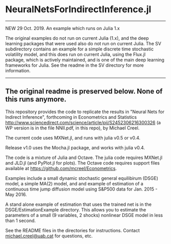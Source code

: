 # NeuralNetsForIndirectInference.jl

-----------------------------------------------------------------------------------------------------------------------------

NEW 29 Oct. 2019. An example which runs on Julia 1.x

The original examples do not run on current Julia (1.x), and the deep learning packages that were used also do not
run on current Julia. The SV subdirectory contains an example for a simple discrete time stochastic volatility model, and this 
does run on current Julia, using the Flux.jl package, which is actively maintained, and is one of the main deep learning frameworks for Julia. See the readme in the SV directory for more information.

-----------------------------------------------------------------------------------------------------------------------------
The original readme is preserved below. None of this runs anymore.
-----------------------------------------------------------------------------------------------------------------------------

This repository provides the code to replicate the results in "Neural Nets for Indirect Inference", forthcoming in Econometrics and Statistics http://www.sciencedirect.com/science/article/pii/S2452306216300326 (a WP version is in the file NNII.pdf, in this repo), by Michael Creel.

The current code uses MXNet.jl, and runs with julia v0.5 or v0.4.

Release v1.0 uses the Mocha.jl package, and works with julia v0.4.

The code is a mixture of Julia and Octave. The julia code requires MXNet.jl and JLD.jl (and PyPlot.jl for plots). The Octave code requires support files available at https://github.com/mcreel/Econometrics.

Examples include a small dynamic stochastic general equilibirum (DSGE) model, a simple MA(2) model, and and example of estimation of a continuous time jump diffusion model using S&P500 data for Jan. 2015 - May 2016.

A stand alone example of estimation that uses the trained net is in the DSGE/EstimationExample directory. This allows you to estimate the parameters of a small (9 variables, 2 shocks) nonlinear DSGE model in less than 1 second. 

See the README files in the directories for instructions. Contact michael.creel@uab.cat for questions, etc.
